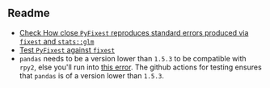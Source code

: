 ## Readme

- [Check How close `PyFixest` reproduces standard errors produced via `fixest` and `stats::glm`](https://github.com/py-econometrics/pyfixest/tree/master/tests/check-crv-diffs-fixest-pyfixest-glm.qmd)
- [Test `PyFixest` against `fixest`](https://github.com/py-econometrics/pyfixest/tree/master/tests/test_vs_fixest.py)
- `pandas` needs to be a version lower than `1.5.3` to be compatible with `rpy2`, else you'll run into [this error](https://stackoverflow.com/questions/76404811/attributeerror-dataframe-object-has-no-attribute-iteritems). The github actions for testing ensures that `pandas` is of a version lower than `1.5.3`.
